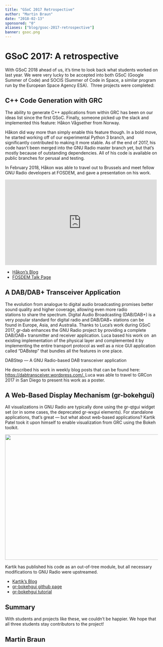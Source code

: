 ```yaml
---
title: "GSoC 2017 Retrospective"
author: "Martin Braun"
date: "2018-02-13"
sponsored: "0"
aliases: ["blog/gsoc-2017-retrospective"]
banner: gsoc.png
---
```


# GSoC 2017: A retrospective

With GSoC 2018 ahead of us, it&#8217;s time to look back what students worked on last year. We were very lucky to be accepted into both GSoC (Google Summer of Code) and SOCIS (Summer of Code in Space, a similar program run by the European Space Agency ESA).  Three projects were completed:

## C++ Code Generation with GRC

The ability to generate C++ applications from within GRC has been on our ideas list since the first GSoC. Finally, someone picked up the slack and implemented this feature: Håkon Vågsether from Norway.

Håkon did way more than simply enable this feature though. In a bold move, he started working off of our experimental Python 3 branch, and significantly contributed to making it more stable. As of the end of 2017, his code hasn&#8217;t been merged into the GNU Radio master branch yet, but that&#8217;s mostly because of outstanding dependencies. All of his code is available on public branches for perusal and testing.

In February 2018, Håkon was able to travel out to Brussels and meet fellow GNU Radio developers at FOSDEM, and gave a presentation on his work.

<iframe width="500" height="281" src="https://www.youtube.com/embed/JJ_OgduYXvs?feature=oembed&#038;wmode=opaque" frameborder="0" allow="autoplay; encrypted-media" allowfullscreen></iframe>

- [Håkon&#8217;s Blog](https://grccpp.wordpress.com/)
- [FOSDEM Talk Page](https://fosdem.org/2018/schedule/event/grccpp/)

## A DAB/DAB+ Transceiver Application

The evolution from analogue to digital audio broadcasting promises better sound quality and higher coverage, allowing even more radio<br />
stations to share the spectrum. Digital Audio Broadcasting (DAB/DAB+) is a very popular standard for digital radio and DAB/DAB+ stations can be<br />
found in Europe, Asia, and Australia. Thanks to Luca&#8217;s work during GSoC 2017, gr-dab enhances the GNU Radio project by providing a complete<br />
DAB/DAB+ transmitter and receiver application. Luca based his work on  an existing implementation of the physical layer and complemented it by<br />
implementing the entire transport protocol as well as a nice GUI application called &#8220;DABstep&#8221; that bundles all the features in one place.

DABStep &#8212; A GNU Radio-based DAB transceiver application

He described his work in weekly blog posts that can be found here: [https://dabtransceiver.wordpress.com/. ](https://dabtransceiver.wordpress.com/)Luca was able to travel to GRCon 2017 in San Diego to present his work as a poster.

## A Web-Based Display Mechanism (gr-bokehgui)

All visualizations in GNU Radio are typically done using the gr-qtgui widget set (or in some cases, the deprecated gr-wxgui elements). For standalone applications, that&#8217;s great &#8212; but what about web-based applications? Kartik Patel took it upon himself to enable visualization from GRC using the Bokeh toolkit.

<img class="alignnone wp-image-2030" src="/wp-content/uploads/2018/02/Waterfall_Screenshot-300x163.jpeg" alt="" width="758" height="412" srcset="/wp-content/uploads/2018/02/Waterfall_Screenshot-300x163.jpeg 300w, /wp-content/uploads/2018/02/Waterfall_Screenshot-1024x555.jpeg 1024w, /wp-content/uploads/2018/02/Waterfall_Screenshot.jpeg 1366w" sizes="(max-width: 758px) 100vw, 758px" />

Kartik has published his code as an out-of-tree module, but all necessary modifications to GNU Radio were upstreamed.

- [Kartik&#8217;s Blog](http://kartikpatel.in/GSoC2017/)
- [gr-bokehgui github page](https://github.com/kartikp1995/gr-bokehgui)
- [gr-bokehgui tutorial](http://kartikpatel.in/GSoC2017/tutorial/)

## Summary

With students and projects like these, we couldn&#8217;t be happier. We hope that all three students stay contributors to the project!

## Martin Braun

